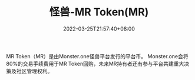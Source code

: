 ﻿---
weight: 
title: "怪兽-MR Token(MR)"
description: "MR Token（MR）是由Monster.one怪兽平台发行的平台币"
date: 2022-03-25T21:57:40+08:00
lastmod: 2022-03-25T16:45:40+08:00
draft: false
authors: ["Metabd"]
featuredImage: "guaishou-mr-tokenmr.webp"
link: ""
tags: ["数字代币","怪兽-MR Token(MR)"]
categories: ["navigation"]
navigation: ["数字代币"]
lightgallery: true
toc: true
pinned: false
recommend: false
recommend1: false
---
MR Token（MR）是由Monster.one怪兽平台发行的平台币。
Monster.one会将80%的交易手续费用于MR Token回购，未来MR持有者还有参与平台共建重大决策及社区管理权利。
